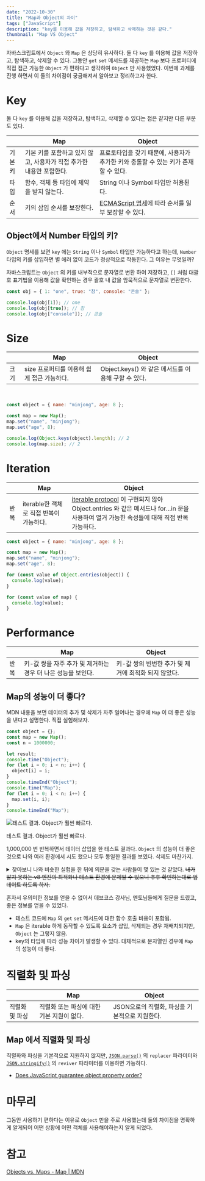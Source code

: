 ```yaml
---
date: "2022-10-30"
title: "Map과 Object의 차이"
tags: ["JavaScript"]
description: "key를 이용해 값을 저장하고, 탐색하고 삭제하는 것은 같다."
thumbnail: "Map VS Object"
---
```


자바스크립트에서 `Object` 와 `Map` 은 상당히 유사하다. 둘 다 `key` 를 이용해 값을 저장하고, 탐색하고, 삭제할 수 있다. 그동안 `get` `set` 메서드를 제공하는 `Map` 보다 프로퍼티에 직접 접근 가능한 `Object` 가 편하다고 생각하여 `Object` 만 사용했었다. 이번에 과제를 진행 하면서 이 둘의 차이점이 궁금해져서 알아보고 정리하고자 한다.

# Key

둘 다 `key` 를 이용해 값을 저장하고, 탐색하고, 삭제할 수 있다는 점은 같지만 다른 부분도 있다.

<table>
  <thead>
    <tr>
      <th></th>
      <th colspan="5">Map</th>
      <th colspan="5">Object</th>
    </tr>
  </thead>
  <tbody>
    <tr>
      <td>기본키</td>
      <td colspan="5">기본 키를 포함하고 있지 않고, 사용자가 직접 추가한 내용만 포함한다.</td>
      <td colspan="5">프로토타입을 갖기 때문에, 사용자가 추가한 키와 충돌할 수 있는 키가 존재할 수 있다.</td>
    </tr>
    <tr>
      <td>타입</td>
      <td colspan="5">함수, 객체 등 타입에 제약을 받지 않는다.</td>
      <td colspan="5">String 이나 Symbol 타입만 허용된다.</td>
    </tr>
    <tr>
      <td>순서</td>
      <td colspan="5">키의 삽입 순서를 보장한다.</td>
      <td colspan="5"><a href="https://tc39.es/ecma262/#sec-ordinaryownpropertykeys%EC%97%90" target="_blank" rel="nofollow">ECMAScript 명세</a>에 따라 순서를 일부 보장할 수 있다.</td>
    </tr>
  </tbody>
</table>

## Object에서 Number 타입의 키?

`Object` 명세를 보면 `key` 에는 `String` 이나 `Symbol` 타입만 가능하다고 하는데, `Number` 타입의 키를 삽입하면 별 에러 없이 코드가 정상적으로 작동한다. 그 이유는 무엇일까?

자바스크립트는 `Object` 의 키를 내부적으로 문자열로 변환 하여 저장하고, `[]` 처럼 대괄호 표기법을 이용해 값을 확인하는 경우 괄호 내 값을 암묵적으로 문자열로 변환한다.

```jsx
const obj = { 1: "one", true: "참", console: "콘솔" };

console.log(obj[1]); // one
console.log(obj[true]); // 참
console.log(obj["console"]); // 콘솔
```

# Size

<table>
  <thead>
    <tr>
      <th></th>
      <th colspan="5">Map</th>
      <th colspan="5">Object</th>
    </tr>
  </thead>
  <tbody>
    <tr>
      <td>크기</td>
      <td colspan="5">size 프로퍼티를 이용해 쉽게 접근 가능하다.</td>
      <td colspan="5">Object.keys() 와 같은 메서드를 이용해 구할 수 있다.</td>
    </tr>
  </tbody>
</table>

<br />

```jsx
const object = { name: "minjong", age: 8 };

const map = new Map();
map.set("name", "minjong");
map.set("age", 8);

console.log(Object.keys(object).length); // 2
console.log(map.size); // 2
```

# Iteration

<table>
  <thead>
    <tr>
      <th></th>
      <th colspan="5">Map</th>
      <th colspan="5">Object</th>
    </tr>
  </thead>
  <tbody>
    <tr>
      <td>반복</td>
      <td colspan="5">iterable한 객체로 직접 반복이 가능하다.</td>
      <td colspan="5"><a href="https://developer.mozilla.org/en-US/docs/Web/JavaScript/Reference/Iteration_protocols#the_iterable_protocol" target="_blank" rel="nofollow">iterable protocol</a> 이 구현되지 않아 Object.entries 와 같은 메서드나 for...in 문을 사용하여 열거 가능한 속성들에 대해 직접 반복 가능하다.</td>
    </tr>
  </tbody>
</table>

```jsx
const object = { name: "minjong", age: 8 };

const map = new Map();
map.set("name", "minjong");
map.set("age", 8);

for (const value of Object.entries(object)) {
  console.log(value);
}

for (const value of map) {
  console.log(value);
}
```

# Performance

<table>
  <thead>
    <tr>
      <th></th>
      <th colspan="5">Map</th>
      <th colspan="5">Object</th>
    </tr>
  </thead>
  <tbody>
    <tr>
      <td>반복</td>
      <td colspan="5">키-값 쌍을 자주 추가 및 제거하는 경우 더 나은 성능을 보인다.</td>
      <td colspan="5">키-값 쌍의 빈번한 추가 및 제거에 최적화 되지 않았다.</td>
    </tr>
  </tbody>
</table>

## Map의 성능이 더 좋다?

MDN 내용을 보면 데이터의 추가 및 삭제가 자주 일어나는 경우에 `Map` 이 더 좋은 성능을 낸다고 설명한다. 직접 실험해보자.

```jsx
const object = {};
const map = new Map();
const n = 1000000;

let result;
console.time("Object");
for (let i = 0; i < n; i++) {
  object[i] = i;
}
console.timeEnd("Object");
console.time("Map");
for (let i = 0; i < n; i++) {
  map.set(i, i);
}
console.timeEnd("Map");
```

![테스트 결과. Object가 훨씬 빠르다.](/images/posts/compare-map-and-object/result.png)

테스트 결과. Object가 훨씬 빠르다.

1,000,000 번 반복하면서 데이터 삽입을 한 테스트 결과다. `Object` 의 성능이 더 좋은 것으로 나와 여러 환경에서 시도 했으나 모두 동일한 결과를 보였다. 삭제도 마찬가지.

<details>
<summary>찾아보니 나와 비슷한 실험을 한 뒤에 의문을 갖는 사람들이 몇 있는 것 같았다. <s>내가 알지 못하는 v8 엔진의 최적화나 테스트 환경에 문제일 수 있으니 추후 확인하는대로 업데이트 하도록 하자.</s></summary>

  <ul>
    <li href="https://stackoverflow.com/questions/32886522/javascript-objects-vs-map-performance-chrome-v8-node-js"><a>Javascript Objects vs Map performance (Chrome, V8, Node JS)</a></li>
    <li><a href="https://stackoverflow.com/questions/66931535/javascript-object-vs-map-set-key-lookup-performance">Javascript Object vs Map/Set key lookup performance</a></li>
  </ul>

</details>

혼자서 유의미한 정보를 얻을 수 없어서 데브코스 강사님, 멘토님들에게 질문을 드렸고, 좋은 정보를 얻을 수 있었다.

- 테스트 코드에 `Map` 의 `get` `set` 메서드에 대한 함수 호출 비용이 포함됨.
- `Map` 은 iterable 하게 동작할 수 있도록 요소가 삽입, 삭제되는 경우 재배치되지만, `Object` 는 그렇지 않음.
- key의 타입에 따라 성능 차이가 발생할 수 있다. 대체적으로 문자열인 경우에 `Map` 의 성능이 더 좋다.

# 직렬화 및 파싱

|                | Map                                       | Object                                         |
| -------------- | ----------------------------------------- | ---------------------------------------------- |
| 직렬화 및 파싱 | 직렬화 또는 파싱에 대한 기본 지원이 없다. | JSON으로의 직렬화, 파싱을 기본적으로 지원한다. |

## Map 에서 직렬화 및 파싱

직렬화와 파싱을 기본적으로 지원하지 않지만, [`JSON.parse()`](https://developer.mozilla.org/ko/docs/Web/JavaScript/Reference/Global_Objects/JSON/parse) 의 `replacer` 파라미터와 [`JSON.stringify()`](https://developer.mozilla.org/ko/docs/Web/JavaScript/Reference/Global_Objects/JSON/stringify) 의 `reviver` 파라미터를 이용하면 가능하다.

- [Does JavaScript guarantee object property order?](https://stackoverflow.com/questions/5525795/does-javascript-guarantee-object-property-order/38218582#38218582)

# 마무리

그동안 사용하기 편하다는 이유로 `Object` 만을 주로 사용했는데 둘의 차이점을 명확하게 알게되어 어떤 상황에 어떤 객체를 사용해야하는지 알게 되었다.

# 참고

[Objects vs. Maps - Map | MDN](https://developer.mozilla.org/en-US/docs/Web/JavaScript/Reference/Global_Objects/Map#objects_vs._maps)
